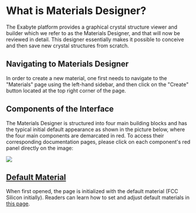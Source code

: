 # What is Materials Designer?

The Exabyte platform provides a graphical crystal structure viewer and builder which we refer to as the Materials Designer, and that will now be reviewed in detail. This designer essentially makes it possible to conceive and then save new crystal structures from scratch.  

## Navigating to Materials Designer

In order to create a new material, one first needs to navigate to the "Materials" page using the left-hand sidebar, and then click on the "Create" button <i class="zmdi zmdi-plus-circle-o zmdi-hc-border"></i> located at the top right corner of the page. 

## Components of the Interface

The Materials Designer is structured into four main building blocks and has the typical initial default appearance as shown in the picture below, where the four main components are demarcated in red.  To access their corresponding documentation pages, please click on each component's red panel directly on the image:

<img src="/images/materials-designer/materials-designer-initial.png" usemap="#mapname">

<map name="mapname">
    <area shape="rect" coords="0,78,129,445" href="/materials-designer/sidebar-items/">
    <area shape="rect" coords="129,78,378,445" href="/materials-designer/source-editor/">
    <area shape="rect" coords="378,78,742,445" href="/materials-designer/3d-editor/">
    <area shape="rect" coords="0,39,750,78" href="/materials-designer/header-menu/header-menu-intro">
</map>

## [Default Material](../materials/actions/set-default.md)

When first opened, the page is initialized with the default material (FCC Silicon initially). Readers can learn how to set and adjust default materials in [this page](../materials/actions/set-default.md). 
